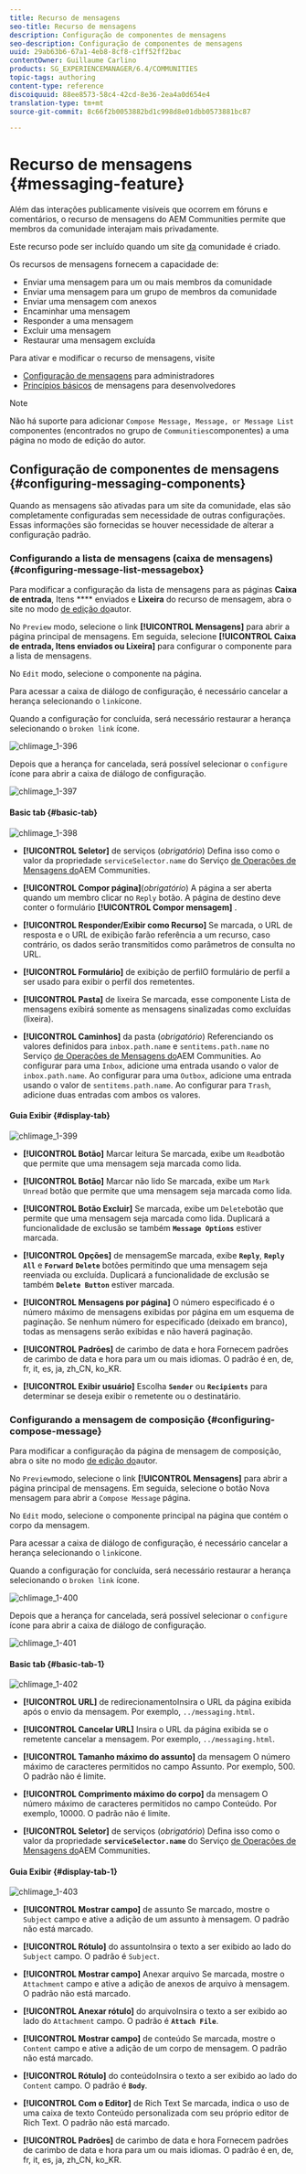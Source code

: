 ```yaml
---
title: Recurso de mensagens
seo-title: Recurso de mensagens
description: Configuração de componentes de mensagens
seo-description: Configuração de componentes de mensagens
uuid: 29ab63b6-67a1-4eb8-8cf8-c1ff52ff2bac
contentOwner: Guillaume Carlino
products: SG_EXPERIENCEMANAGER/6.4/COMMUNITIES
topic-tags: authoring
content-type: reference
discoiquuid: 88ee8573-58c4-42cd-8e36-2ea4a0d654e4
translation-type: tm+mt
source-git-commit: 8c66f2b0053882bd1c998d8e01dbb0573881bc87

---
```



# Recurso de mensagens {#messaging-feature}

Além das interações publicamente visíveis que ocorrem em fóruns e comentários, o recurso de mensagens do AEM Communities permite que membros da comunidade interajam mais privadamente.

Este recurso pode ser incluído quando um site [da](overview.md#communitiessites) comunidade é criado.

Os recursos de mensagens fornecem a capacidade de:

* Enviar uma mensagem para um ou mais membros da comunidade
* Enviar uma mensagem para um grupo de membros da comunidade
* Enviar uma mensagem com anexos
* Encaminhar uma mensagem
* Responder a uma mensagem
* Excluir uma mensagem
* Restaurar uma mensagem excluída

Para ativar e modificar o recurso de mensagens, visite

* [Configuração de mensagens](messaging.md) para administradores
* [Princípios básicos](essentials-messaging.md) de mensagens para desenvolvedores

>[!NOTE]
>
>Não há suporte para adicionar `Compose Message, Message, or Message List` componentes (encontrados no grupo de `Communities`componentes) a uma página no modo de edição do autor.

## Configuração de componentes de mensagens {#configuring-messaging-components}

Quando as mensagens são ativadas para um site da comunidade, elas são completamente configuradas sem necessidade de outras configurações. Essas informações são fornecidas se houver necessidade de alterar a configuração padrão.

### Configurando a lista de mensagens (caixa de mensagens) {#configuring-message-list-messagebox}

Para modificar a configuração da lista de mensagens para as páginas **Caixa de entrada**, Itens **** enviados e **Lixeira** do recurso de mensagem, abra o site no modo [de edição do](sites-console.md#authoring-site-content)autor.

No `Preview` modo, selecione o link **[!UICONTROL Mensagens]** para abrir a página principal de mensagens. Em seguida, selecione **[!UICONTROL Caixa de entrada, Itens enviados ou Lixeira]** para configurar o componente para a lista de mensagens.

No `Edit` modo, selecione o componente na página.

Para acessar a caixa de diálogo de configuração, é necessário cancelar a herança selecionando o `link`ícone.

Quando a configuração for concluída, será necessário restaurar a herança selecionando o `broken link` ícone.

![chlimage_1-396](assets/chlimage_1-396.png)

Depois que a herança for cancelada, será possível selecionar o `configure` ícone para abrir a caixa de diálogo de configuração.

![chlimage_1-397](assets/chlimage_1-397.png)

#### Basic tab {#basic-tab}

![chlimage_1-398](assets/chlimage_1-398.png)

* **[!UICONTROL Seletor]** de serviços (*obrigatório*) Defina isso como o valor da propriedade `serviceSelector.name` do Serviço [de Operações de Mensagens do](messaging.md#messaging-operations-service)AEM Communities.

* **[!UICONTROL Compor página]**(*obrigatório*) A página a ser aberta quando um membro clicar no `Reply` botão. A página de destino deve conter o formulário **[!UICONTROL Compor mensagem]** .

* **[!UICONTROL Responder/Exibir como Recurso]** Se marcada, o URL de resposta e o URL de exibição farão referência a um recurso, caso contrário, os dados serão transmitidos como parâmetros de consulta no URL.

* **[!UICONTROL Formulário]** de exibição de perfilO formulário de perfil a ser usado para exibir o perfil dos remetentes.

* **[!UICONTROL Pasta]** de lixeira Se marcada, esse componente Lista de mensagens exibirá somente as mensagens sinalizadas como excluídas (lixeira).

* **[!UICONTROL Caminhos]** da pasta (*obrigatório*) Referenciando os valores definidos para `inbox.path.name` e `sentitems.path.name` no Serviço [de Operações de Mensagens do](messaging.md#messaging-operations-service)AEM Communities. Ao configurar para uma `Inbox`, adicione uma entrada usando o valor de `inbox.path.name`. Ao configurar para uma `Outbox`, adicione uma entrada usando o valor de `sentitems.path.name`. Ao configurar para `Trash`, adicione duas entradas com ambos os valores.

#### Guia Exibir {#display-tab}

![chlimage_1-399](assets/chlimage_1-399.png)

* **[!UICONTROL Botão]** Marcar leitura Se marcada, exibe um `Read`botão que permite que uma mensagem seja marcada como lida.

* **[!UICONTROL Botão]** Marcar não lido Se marcada, exibe um `Mark Unread` botão que permite que uma mensagem seja marcada como lida.

* **[!UICONTROL Botão Excluir]** Se marcada, exibe um `Delete`botão que permite que uma mensagem seja marcada como lida. Duplicará a funcionalidade de exclusão se também **`Message Options`** estiver marcada.

* **[!UICONTROL Opções]** de mensagemSe marcada, exibe **`Reply`**, **`Reply All`** e **`Forward`** **`Delete`** botões permitindo que uma mensagem seja reenviada ou excluída. Duplicará a funcionalidade de exclusão se também **`Delete Button`** estiver marcada.

* **[!UICONTROL Mensagens por página]** O número especificado é o número máximo de mensagens exibidas por página em um esquema de paginação. Se nenhum número for especificado (deixado em branco), todas as mensagens serão exibidas e não haverá paginação.

* **[!UICONTROL Padrões]** de carimbo de data e hora Fornecem padrões de carimbo de data e hora para um ou mais idiomas. O padrão é en, de, fr, it, es, ja, zh_CN, ko_KR.

* **[!UICONTROL Exibir usuário]** Escolha **`Sender`** ou **`Recipients`** para determinar se deseja exibir o remetente ou o destinatário.

### Configurando a mensagem de composição {#configuring-compose-message}

Para modificar a configuração da página de mensagem de composição, abra o site no modo [de edição do](sites-console.md#authoring-site-content)autor.

No `Preview`modo, selecione o link **[!UICONTROL Mensagens]** para abrir a página principal de mensagens. Em seguida, selecione o botão Nova mensagem para abrir a `Compose Message` página.

No `Edit` modo, selecione o componente principal na página que contém o corpo da mensagem.

Para acessar a caixa de diálogo de configuração, é necessário cancelar a herança selecionando o `link`ícone.

Quando a configuração for concluída, será necessário restaurar a herança selecionando o `broken link` ícone.

![chlimage_1-400](assets/chlimage_1-400.png)

Depois que a herança for cancelada, será possível selecionar o `configure` ícone para abrir a caixa de diálogo de configuração.

![chlimage_1-401](assets/chlimage_1-401.png)

#### Basic tab {#basic-tab-1}

![chlimage_1-402](assets/chlimage_1-402.png)

* **[!UICONTROL URL]** de redirecionamentoInsira o URL da página exibida após o envio da mensagem. Por exemplo, `../messaging.html`.

* **[!UICONTROL Cancelar URL]** Insira o URL da página exibida se o remetente cancelar a mensagem. Por exemplo, `../messaging.html`.

* **[!UICONTROL Tamanho máximo do assunto]** da mensagem O número máximo de caracteres permitidos no campo Assunto. Por exemplo, 500. O padrão não é limite.

* **[!UICONTROL Comprimento máximo do corpo]** da mensagem O número máximo de caracteres permitidos no campo Conteúdo. Por exemplo, 10000. O padrão não é limite.

* **[!UICONTROL Seletor]** de serviços (*obrigatório*) Defina isso como o valor da propriedade **`serviceSelector.name`** do Serviço [de Operações de Mensagens do](messaging.md#messaging-operations-service)AEM Communities.

#### Guia Exibir {#display-tab-1}

![chlimage_1-403](assets/chlimage_1-403.png)

* **[!UICONTROL Mostrar campo]** de assunto Se marcado, mostre o `Subject` campo e ative a adição de um assunto à mensagem. O padrão não está marcado.

* **[!UICONTROL Rótulo]** do assuntoInsira o texto a ser exibido ao lado do `Subject` campo. O padrão é `Subject`.

* **[!UICONTROL Mostrar campo]** Anexar arquivo Se marcada, mostre o `Attachment` campo e ative a adição de anexos de arquivo à mensagem. O padrão não está marcado.

* **[!UICONTROL Anexar rótulo]** do arquivoInsira o texto a ser exibido ao lado do `Attachment` campo. O padrão é **`Attach File`**.

* **[!UICONTROL Mostrar campo]** de conteúdo Se marcada, mostre o `Content` campo e ative a adição de um corpo de mensagem. O padrão não está marcado.

* **[!UICONTROL Rótulo]** do conteúdoInsira o texto a ser exibido ao lado do `Content` campo. O padrão é **`Body`**.

* **[!UICONTROL Com o Editor]** de Rich Text Se marcada, indica o uso de uma caixa de texto Conteúdo personalizada com seu próprio editor de Rich Text. O padrão não está marcado.

* **[!UICONTROL Padrões]** de carimbo de data e hora Fornecem padrões de carimbo de data e hora para um ou mais idiomas. O padrão é en, de, fr, it, es, ja, zh_CN, ko_KR.

